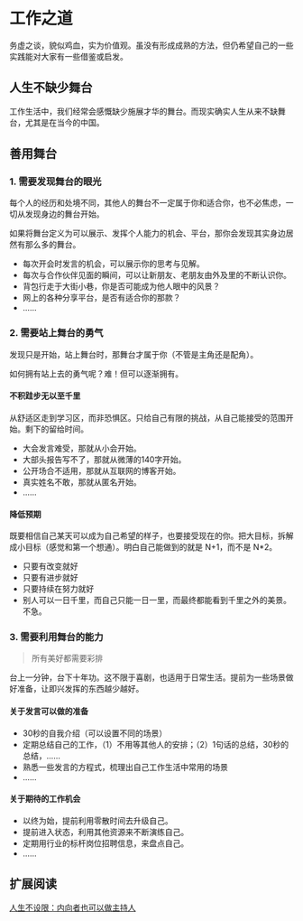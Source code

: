 # 工作之道

务虚之谈，貌似鸡血，实为价值观。虽没有形成成熟的方法，但仍希望自己的一些实践能对大家有一些借鉴或启发。

## 人生不缺少舞台

工作生活中，我们经常会感慨缺少施展才华的舞台。而现实确实人生从来不缺舞台，尤其是在当今的中国。

## 善用舞台

### 1. 需要发现舞台的眼光

每个人的经历和处境不同，其他人的舞台不一定属于你和适合你，也不必焦虑，一切从发现身边的舞台开始。

如果将舞台定义为可以展示、发挥个人能力的机会、平台，那你会发现其实身边居然有那么多的舞台。

* 每次开会时发言的机会，可以展示你的思考与见解。
* 每次与合作伙伴见面的瞬间，可以让新朋友、老朋友由外及里的不断认识你。
* 背包行走于大街小巷，你是否可能成为他人眼中的风景？
* 网上的各种分享平台，是否有适合你的那款？
* ……

### 2. 需要站上舞台的勇气

发现只是开始，站上舞台时，那舞台才属于你（不管是主角还是配角）。

如何拥有站上去的勇气呢？难！但可以逐渐拥有。

#### 不积跬步无以至千里

从舒适区走到学习区，而非恐惧区。只给自己有限的挑战，从自己能接受的范围开始。剩下的留给时间。

* 大会发言难受，那就从小会开始。
* 大部头报告写不了，那就从微薄的140字开始。
* 公开场合不适用，那就从互联网的博客开始。
* 真实姓名不敢，那就从匿名开始。
* ……

#### 降低预期

既要相信自己某天可以成为自己希望的样子，也要接受现在的你。把大目标，拆解成小目标（感觉和第一个想通）。明白自己能做到的就是 N+1，而不是 N*2。

* 只要有改变就好
* 只要有进步就好
* 只要持续在努力就好
* 别人可以一日千里，而自己只能一日一里，而最终都能看到千里之外的美景。不急。

### 3. 需要利用舞台的能力

> 所有美好都需要彩排

台上一分钟，台下十年功。这不限于喜剧，也适用于日常生活。提前为一些场景做好准备，让即兴发挥的东西越少越好。

#### 关于发言可以做的准备

* 30秒的自我介绍（可以设置不同的场景）
* 定期总结自己的工作，（1）不用等其他人的安排；（2）1句话的总结，30秒的总结，……
* 熟悉一些发言的方程式，梳理出自己工作生活中常用的场景
* ……

#### 关于期待的工作机会

* 以终为始，提前利用零散时间去升级自己。
* 提前进入状态，利用其他资源来不断演练自己。
* 定期用行业的标杆岗位招聘信息，来盘点自己。
* ……

## 扩展阅读

[人生不设限：内向者也可以做主持人](https://www.jianshu.com/p/55d002a5cc66)
